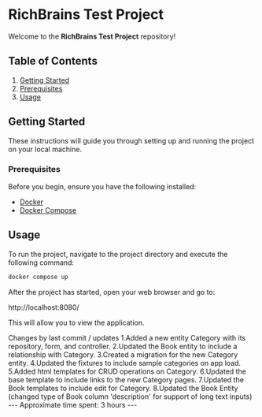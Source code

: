 # RichBrains Test Project

Welcome to the **RichBrains Test Project** repository!

## Table of Contents

1. [Getting Started](#getting-started)
2. [Prerequisites](#prerequisites)
3. [Usage](#usage)

## Getting Started

These instructions will guide you through setting up and running the project on your local machine.

### Prerequisites

Before you begin, ensure you have the following installed:

- [Docker](https://www.docker.com/)
- [Docker Compose](https://docs.docker.com/compose/)

## Usage

To run the project, navigate to the project directory and execute the following command:

```bash
docker compose up
```

After the project has started, open your web browser and go to:

http://localhost:8080/

This will allow you to view the application.

Changes by last commit / updates
1.Added a new entity Category with its repository, form, and controller.
2.Updated the Book entity to include a relationship with Category.
3.Created a migration for the new Category entity.
4.Updated the fixtures to include sample categories on app load.
5.Added html templates for CRUD operations on Category.
6.Updated the base template to include links to the new Category pages.
7.Updated the Book templates to include edit for Category.
8.Updated the Book Entity (changed type of Book column 'description' for support of long text inputs)
--- Approximate time spent: 3 hours ---
